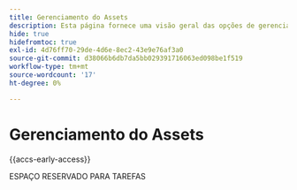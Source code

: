 ```yaml
---
title: Gerenciamento do Assets
description: Esta página fornece uma visão geral das opções de gerenciamento de ativos com suporte no  [!DNL Adobe Commerce as a Cloud Service].
hide: true
hidefromtoc: true
exl-id: 4d76ff70-29de-4d6e-8ec2-43e9e76af3a0
source-git-commit: d38066b6db7da5bb029391716063ed098be1f519
workflow-type: tm+mt
source-wordcount: '17'
ht-degree: 0%

---
```


# Gerenciamento do Assets

{{accs-early-access}}

ESPAÇO RESERVADO PARA TAREFAS

